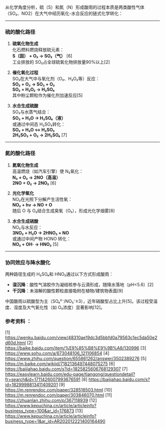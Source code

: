从化学角度分析，硫（S）和氮（N）形成酸雨的过程本质是两类酸性气体（SO₂、NO2）在大气中经历氧化-水合反应的链式化学转化：

---

### **硫的酸化路径**  
1. **硫氧化物生成**  
   化石燃料燃烧释放硫元素：  
   **S（固） + O₂ → SO₂（气）** [6]  
   工业排放的 SO₂占全球硫氧化物排放量90%以上[2]  

2. **催化氧化过程**  
   SO₂在大气中与氧化剂（O₃、H₂O₂等）反应：  
   **SO₂ + O₃ → SO₃ + O₂**  
   **SO₂ + H₂O₂ → H₂SO₄**  
   其中粉尘颗粒作为催化剂加速反应[5]  

3. **水合生成硫酸**  
   SO₃与水蒸气结合：  
   **SO₃ + H₂O → H₂SO₄（液）**  
   或通过中间态 H₂SO₃转化：  
   **SO₂ + H₂O ↔ H₂SO₃**  
   **2H₂SO₃ + O₂ → 2H₂SO₄** [7]  

---

### **氮的酸化路径**  
1. **氮氧化物生成**  
   高温燃烧（如汽车引擎）使 N₂氧化：  
   **N₂ + O₂ → 2NO（高温）**  
   **2NO + O₂ → 2NO₂** [6]  

2. **光化学氧化**  
   NO₂在光照下分解产生活性氧：  
   **NO₂ + hν → NO + O**  
   随后 O 与 O₂结合生成臭氧（O₃），形成光化学烟雾[8]  

3. **水合生成硝酸**  
   NO₂与水反应：  
   **3NO₂ + H₂O → 2HNO₃ + NO**  
   或通过中间产物 HONO 转化：  
   **NO₂ + OH· → HNO₃** [5]  

---

### **协同效应与降水酸化**  
两种路径生成的 H₂SO₄和 HNO₃通过以下方式形成酸雨：  
- **湿沉降**：酸性气溶胶作为凝结核参与云滴形成，随降水落地（pH<5.6）[2]  
- **干沉降**：未溶解的酸性颗粒直接吸附在植物/建筑物表面[9]  

中国酸雨以硫酸型为主（SO₄²⁻/NO₃⁻≥3），近年硝酸型占比上升[5]。该过程受温度、湿度及大气氧化性（如 O₃浓度）显著影响[12]。

### 参考资料 ：
[1] https://wenku.baidu.com/view/48310ae19dc3d5bbfd0a79563c1ec5da50e2d60d.html
[2] https://baike.baidu.com/item/%E9%85%B8%E9%9B%A8/130996
[3] https://www.sohu.com/a/673048106_121106854
[4] https://www.zhihu.com/question/655861262/answer/3502389276
[5] https://m.baike.com/wikiid/7182136497448075275
[6] https://baijiahao.baidu.com/s?id=1825825606768129307
[7] https://easylearn.baidu.com/edu-page/tiangong/questiondetail?fr=search&id=1711426007993676591
[8] https://baijiahao.baidu.com/s?id=1829998813411409201
[9] https://m.renrendoc.com/paper/328518503.html
[10] https://m.renrendoc.com/paper/303846070.html
[11] https://zhuanlan.zhihu.com/p/367118939
[12] https://www.kepuchina.cn/article/articleinfo?business_type=100&ar_id=176873
[13] https://www.kepuchina.cn/article/articleinfo?business_type=1&ar_id=AR202012221400164490